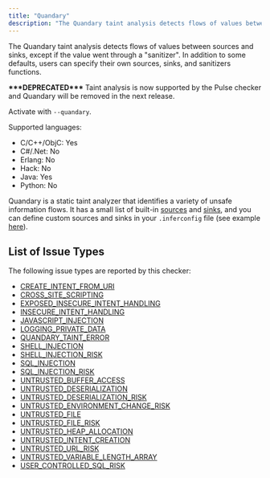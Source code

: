 ```yaml
---
title: "Quandary"
description: "The Quandary taint analysis detects flows of values between sources and sinks, except if the value went through a \"sanitizer\". In addition to some defaults, users can specify their own sources, sinks, and sanitizers functions."
---
```


The Quandary taint analysis detects flows of values between sources and sinks, except if the value went through a "sanitizer". In addition to some defaults, users can specify their own sources, sinks, and sanitizers functions.

**\*\*\*DEPRECATED\*\*\*** Taint analysis is now supported by the Pulse checker and Quandary will be removed in the next release.

Activate with `--quandary`.

Supported languages:

- C/C++/ObjC: Yes
- C#/.Net: No
- Erlang: No
- Hack: No
- Java: Yes
- Python: No

Quandary is a static taint analyzer that identifies a variety of unsafe
information flows. It has a small list of built-in
[sources](https://github.com/facebook/infer/blob/main/infer/src/quandary/JavaTrace.ml#L36)
and
[sinks](https://github.com/facebook/infer/blob/main/infer/src/quandary/JavaTrace.ml#L178),
and you can define custom sources and sinks in your `.inferconfig` file (see
example
[here](https://github.com/facebook/infer/blob/main/infer/tests/codetoanalyze/java/quandary/.inferconfig)).

## List of Issue Types

The following issue types are reported by this checker:

- [CREATE_INTENT_FROM_URI](/docs/next/all-issue-types#create_intent_from_uri)
- [CROSS_SITE_SCRIPTING](/docs/next/all-issue-types#cross_site_scripting)
- [EXPOSED_INSECURE_INTENT_HANDLING](/docs/next/all-issue-types#exposed_insecure_intent_handling)
- [INSECURE_INTENT_HANDLING](/docs/next/all-issue-types#insecure_intent_handling)
- [JAVASCRIPT_INJECTION](/docs/next/all-issue-types#javascript_injection)
- [LOGGING_PRIVATE_DATA](/docs/next/all-issue-types#logging_private_data)
- [QUANDARY_TAINT_ERROR](/docs/next/all-issue-types#quandary_taint_error)
- [SHELL_INJECTION](/docs/next/all-issue-types#shell_injection)
- [SHELL_INJECTION_RISK](/docs/next/all-issue-types#shell_injection_risk)
- [SQL_INJECTION](/docs/next/all-issue-types#sql_injection)
- [SQL_INJECTION_RISK](/docs/next/all-issue-types#sql_injection_risk)
- [UNTRUSTED_BUFFER_ACCESS](/docs/next/all-issue-types#untrusted_buffer_access)
- [UNTRUSTED_DESERIALIZATION](/docs/next/all-issue-types#untrusted_deserialization)
- [UNTRUSTED_DESERIALIZATION_RISK](/docs/next/all-issue-types#untrusted_deserialization_risk)
- [UNTRUSTED_ENVIRONMENT_CHANGE_RISK](/docs/next/all-issue-types#untrusted_environment_change_risk)
- [UNTRUSTED_FILE](/docs/next/all-issue-types#untrusted_file)
- [UNTRUSTED_FILE_RISK](/docs/next/all-issue-types#untrusted_file_risk)
- [UNTRUSTED_HEAP_ALLOCATION](/docs/next/all-issue-types#untrusted_heap_allocation)
- [UNTRUSTED_INTENT_CREATION](/docs/next/all-issue-types#untrusted_intent_creation)
- [UNTRUSTED_URL_RISK](/docs/next/all-issue-types#untrusted_url_risk)
- [UNTRUSTED_VARIABLE_LENGTH_ARRAY](/docs/next/all-issue-types#untrusted_variable_length_array)
- [USER_CONTROLLED_SQL_RISK](/docs/next/all-issue-types#user_controlled_sql_risk)
